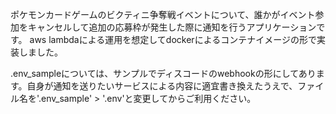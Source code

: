ポケモンカードゲームのビクティニ争奪戦イベントについて、誰かがイベント参加をキャンセルして追加の応募枠が発生した際に通知を行うアプリケーションです。
aws lambdaによる運用を想定してdockerによるコンテナイメージの形で実装しました。

.env_sampleについては、サンプルでディスコードのwebhookの形にしてあります。自身が通知を送りたいサービスによる内容に適宜書き換えたうえで、ファイル名を'.env_sample' > '.env'と変更してからご利用ください。

